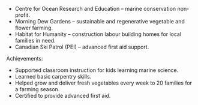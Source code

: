 - Centre for Ocean Research and Education – marine conservation non-profit.
- Morning Dew Gardens – sustainable and regenerative vegetable and flower farming.
- Habitat for Humanity – construction labour building homes for local families in need.
- Canadian Ski Patrol (PEI) – advanced first aid support.

Achievements:
- Supported classroom instruction for kids learning marine science.
- Learned basic carpentry skills.
- Helped grow and deliver fresh vegetables every week to 20 families for a farming season.
- Certified to provide advanced first aid.